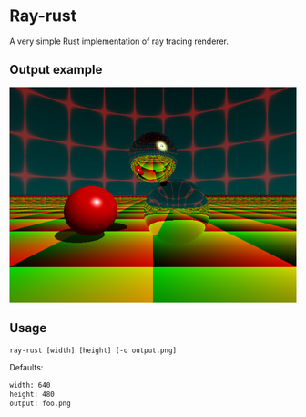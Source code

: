# Ray-rust

A very simple Rust implementation of ray tracing renderer.

## Output example

![img](images/example.png)

## Usage

    ray-rust [width] [height] [-o output.png]

Defaults:

    width: 640
    height: 480
    output: foo.png
